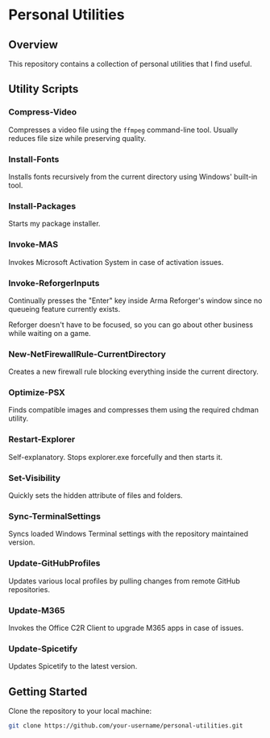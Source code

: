 # Personal Utilities

## Overview

This repository contains a collection of personal utilities that I find useful.

## Utility Scripts

### Compress-Video

Compresses a video file using the `ffmpeg` command-line tool. Usually reduces file size while preserving quality.

### Install-Fonts

Installs fonts recursively from the current directory using Windows' built-in tool.

### Install-Packages

Starts my package installer.

### Invoke-MAS

Invokes Microsoft Activation System in case of activation issues.

### Invoke-ReforgerInputs

Continually presses the "Enter" key inside Arma Reforger's window since no queueing feature currently exists.

Reforger doesn't have to be focused, so you can go about other business while waiting on a game.

### New-NetFirewallRule-CurrentDirectory

Creates a new firewall rule blocking everything inside the current directory.

### Optimize-PSX

Finds compatible images and compresses them using the required chdman utility.

### Restart-Explorer

Self-explanatory. Stops explorer.exe forcefully and then starts it.

### Set-Visibility

Quickly sets the hidden attribute of files and folders.

### Sync-TerminalSettings

Syncs loaded Windows Terminal settings with the repository maintained version.

### Update-GitHubProfiles

Updates various local profiles by pulling changes from remote GitHub repositories.

### Update-M365

Invokes the Office C2R Client to upgrade M365 apps in case of issues.

### Update-Spicetify

Updates Spicetify to the latest version.

## Getting Started

Clone the repository to your local machine:

```bash
git clone https://github.com/your-username/personal-utilities.git
